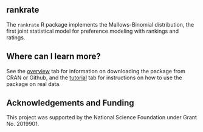 rankrate
-----

The ``rankrate`` R package implements the Mallows-Binomial distribution, the first joint statistical model for preference modeling with rankings and ratings. 


Where can I learn more? 
-----

See the [overview](https://pearce790.github.io/rankrate/articles/overview.html) tab for information on downloading the package from CRAN or Github, and the [tutorial](https://pearce790.github.io/rankrate/articles/tutorial.html) tab for instructions on how to use the package on real data.

Acknowledgements and Funding
-----

This project was supported by the National Science Foundation under Grant No. 2019901.
